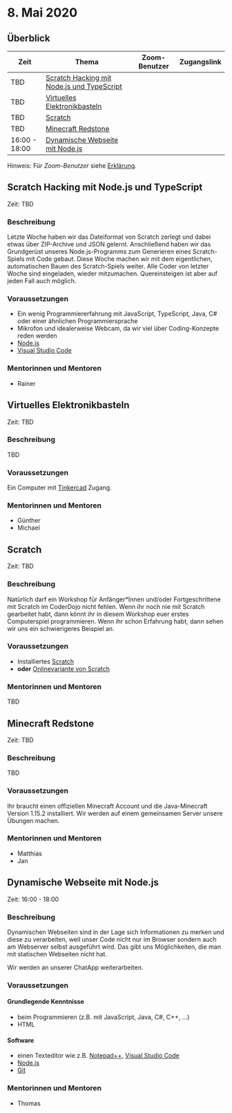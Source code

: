 # 8. Mai 2020


## Überblick

| Zeit        | Thema                                                                   | Zoom-Benutzer | Zugangslink                                       |
|-------------|-------------------------------------------------------------------------|---------------|---------------------------------------------------|
| TBD           | [Scratch Hacking mit Node.js und TypeScript](#scratch-hacking-mit-nodejs-und-typescript) |  |                                               |
| TBD           | [Virtuelles Elektronikbasteln](#virtuelles-elektronikbasteln)           |               |                                                   |
| TBD           | [Scratch](#scratch)                                                     |               |                                                   |
| TBD           | [Minecraft Redstone](#minecraft-redstone)                               |               |                                                   |
| 16:00 - 18:00 | [Dynamische Webseite mit Node.js](#dynamische-webseite-mit-nodejs)      |               |                                                   |

Hinweis: Für *Zoom-Benutzer* siehe [Erklärung](https://github.com/coderdojo-linz/coderdojo-online/blob/master/Zoom.md).


## Scratch Hacking mit Node.js und TypeScript

Zeit: TBD

### Beschreibung

Letzte Woche haben wir das Dateiformat von Scratch zerlegt und dabei etwas über ZIP-Archive und JSON gelernt. Anschließend haben wir das Grundgerüst unseres Node.js-Programms zum Generieren eines Scratch-Spiels mit Code gebaut. Diese Woche machen wir mit dem eigentlichen, automatischen Bauen des Scratch-Spiels weiter. Alle Coder von letzter Woche sind eingeladen, wieder mitzumachen. Quereinsteigen ist aber auf jeden Fall auch möglich.

### Voraussetzungen

* Ein wenig Programmiererfahrung mit JavaScript, TypeScript, Java, C# oder einer ähnlichen Programmiersprache
* Mikrofon und idealerweise Webcam, da wir viel über Coding-Konzepte reden werden
* [Node.js](https://nodejs.org/)
* [Visual Studio Code](https://code.visualstudio.com/)

### Mentorinnen und Mentoren

* Rainer


## Virtuelles Elektronikbasteln

Zeit: TBD

### Beschreibung

TBD

### Voraussetzungen

Ein Computer mit [Tinkercad](https://www.tinkercad.com) Zugang. 

### Mentorinnen und Mentoren

* Günther
* Michael
 

## Scratch

Zeit: TBD

### Beschreibung

Natürlich darf ein Workshop für Anfänger*Innen und/oder Fortgeschrittene mit Scratch im CoderDojo nicht fehlen. Wenn ihr noch nie mit Scratch gearbeitet habt, dann könnt ihr in diesem Workshop euer erstes Computerspiel programmieren. Wenn ihr schon Erfahrung habt, dann sehen wir uns ein schwierigeres Beispiel an.

### Voraussetzungen

* Installiertes [Scratch](https://scratch.mit.edu/download)
* **oder** [Onlinevariante von Scratch](https://scratch.mit.edu/)

### Mentorinnen und Mentoren

TBD


## Minecraft Redstone

Zeit: TBD

### Beschreibung

TBD

### Voraussetzungen

Ihr braucht einen offiziellen Minecraft Account und die Java-Minecraft Version 1.15.2 installiert. Wir werden auf einem gemeinsamen Server unsere Übungen machen.

### Mentorinnen und Mentoren

* Matthias
* Jan


## Dynamische Webseite mit Node.js

Zeit: 16:00 - 18:00

### Beschreibung

Dynamischen Webseiten sind in der Lage sich Informationen zu merken und diese zu verarbeiten, weil unser Code nicht nur im Browser sondern auch am Webserver selbst ausgeführt wird. Das gibt uns Möglichkeiten, die man mit statischen Webseiten nicht hat.

Wir werden an unserer ChatApp weiterarbeiten.

### Voraussetzungen

#### Grundlegende Kenntnisse

* beim Programmieren (z.B. mit JavaScript, Java, C#, C++, ...)
* HTML

#### Software

* einen Texteditor wie z.B. [Notepad++](https://notepad-plus-plus.org), [Visual Studio Code](https://code.visualstudio.com)
* [Node.js](https://nodejs.org/en/download/)
* [Git](https://git-scm.com/download/win)

### Mentorinnen und Mentoren

* Thomas
